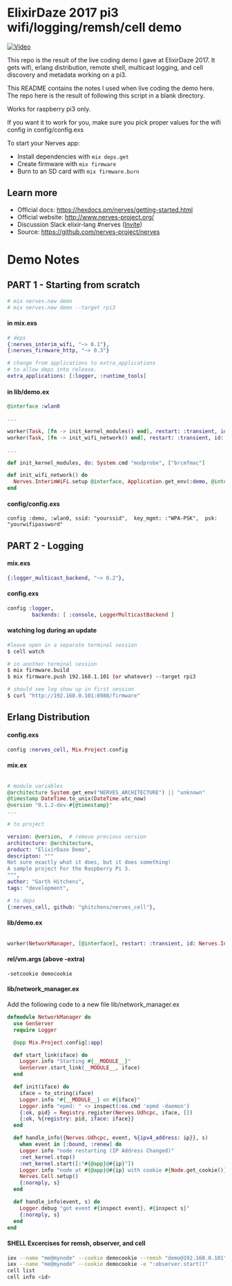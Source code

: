 # ElixirDaze 2017 pi3 wifi/logging/remsh/cell demo

[![Video](http://img.youtube.com/vi/O39ipRsXv3Y/0.jpg)](https://youtu.be/O39ipRsXv3Y)

This repo is the result of the live coding demo I gave at ElixirDaze 2017.    It gets wifi, erlang distribution, remote shell, multicast logging, and cell discovery and metadata working on a pi3.

This README contains the notes I used when live coding the demo here.   The repo here is the result of following this script in a blank directory.

Works for raspberry pi3 only.

If you want it to work for you, make sure you pick proper values for the wifi config in config/config.exs

To start your Nerves app:

  * Install dependencies with `mix deps.get`
  * Create firmware with `mix firmware`
  * Burn to an SD card with `mix firmware.burn`

## Learn more

  * Official docs: https://hexdocs.pm/nerves/getting-started.html
  * Official website: http://www.nerves-project.org/
  * Discussion Slack elixir-lang #nerves ([Invite](https://elixir-slackin.herokuapp.com/))
  * Source: https://github.com/nerves-project/nerves

# Demo Notes

## PART 1 - Starting from scratch

```bash
# mix nerves.new demo
# mix nerves.new demo --target rpi3
```

#### in mix.exs
```elixir
# deps
{:nerves_interim_wifi, "~> 0.1"},
{:nerves_firmware_http, "~> 0.3"}

# change from applications to extra_applications
# to allow deps into release.
extra_applications: [:logger, :runtime_tools]
```
#### in lib/demo.ex
```elixir
@interface :wlan0

...

worker(Task, [fn -> init_kernel_modules() end], restart: :transient, id: Nerves.Init.KernelModules),
worker(Task, [fn -> init_wifi_network() end], restart: :transient, id: Nerves.Init.WifiNetwork),

...

def init_kernel_modules, do: System.cmd "modprobe", ["brcmfmac"]

def init_wifi_network() do
  Nerves.InterimWiFi.setup @interface, Application.get_env(:demo, @interface)
end
```

#### config/config.exs
```
config :demo, :wlan0, ssid: "yourssid",  key_mgmt: :"WPA-PSK",  psk: "yourwifipassword"
```
## PART 2 - Logging

#### mix.exs
```elixir
{:logger_multicast_backend, "~> 0.2"},
```

#### config.exs
```elixir
config :logger,
        backends: [ :console, LoggerMulticastBackend ]
```

#### watching log during an update

```bash
#leave open in a separate terminal session
$ cell watch

# in another terminal session
$ mix firmware.build
$ mix firmware.push 192.168.1.101 (or whatever) --target rpi3

# should see log show up in first session
$ curl "http://192.168.0.101:8988/firmware"
```

## Erlang Distribution

#### config.exs

```elixir
config :nerves_cell, Mix.Project.config
```

#### mix.ex

```elixir

# module variables
@architecture System.get_env("NERVES_ARCHITECTURE") || "unknown"
@timestamp DateTime.to_unix(DateTime.utc_now)
@version "0.1.2-dev-#{@timestamp}"
...

# to project

version: @version,  # remove previous version
architecture: @architecture,
product: "ElixirDaze Demo",
descripton: """
Not sure exactly what it does, but it does something!
A sample project For the Raspberry Pi 3.
""",
author: "Garth Hitchens",
tags: "development",

# to deps
{:nerves_cell, github: "ghitchens/nerves_cell"},
```
#### lib/demo.ex
```elixir

worker(NetworkManager, [@interface], restart: :transient, id: Nerves.Init.NetworkManager),
```

#### rel/vm.args (above -extra)
```
-setcookie democookie
```
#### lib/network_manager.ex

Add the following code to a new file lib/network_manager.ex

```elixir
defmodule NetworkManager do
  use GenServer
  require Logger

  @app Mix.Project.config[:app]

  def start_link(iface) do
    Logger.info "Starting #{__MODULE__}"
    GenServer.start_link(__MODULE__, iface)
  end

  def init(iface) do
    iface = to_string(iface)
    Logger.info "#{__MODULE__} on #{iface}"
    Logger.info "epmd: " <> inspect(:os.cmd 'epmd -daemon')
    {:ok, pid} = Registry.register(Nerves.Udhcpc, iface, [])
    {:ok, %{registry: pid, iface: iface}}
  end

  def handle_info({Nerves.Udhcpc, event, %{ipv4_address: ip}}, s)
    when event in [:bound, :renew] do
    Logger.info "node restarting (IP Address Changed)"
    :net_kernel.stop()
    :net_kernel.start([:"#{@app}@#{ip}"])
    Logger.info "node at #{@app}@#{ip} with cookie #{Node.get_cookie()}"
    Nerves.Cell.setup()
    {:noreply, s}
  end

  def handle_info(event, s) do
    Logger.debug "got event #{inspect event}, #{inspect s}"
    {:noreply, s}
  end
end
```

#### SHELL Excercises for remsh, observer, and cell

```bash
iex --name "me@mynode" --cookie democookie --remsh "demo@192.168.0.101"
iex --name "me@mynode" --cookie democookie -e ":observer.start()"
cell list
cell info <id>
```

